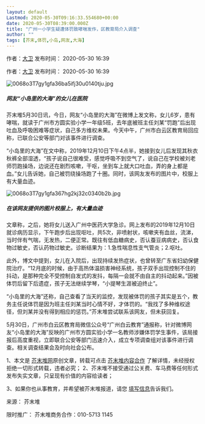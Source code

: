 ```yaml
---
layout: default
Lastmod: 2020-05-30T09:16:33.554680+00:00
date: 2020-05-30T08:39:00.000Z
title: "广州一小学生疑遭体罚致哮喘发作，区教育局介入调查"
author: ""
tags: [芥末,体罚,小岛,网友,大海]
---
```


     

作者：[大卫](/W/106238.html) 发布时间： 2020-05-30 16:39

作者：[大卫](/W/106238.html) 发布时间： 2020-05-30 16:39

![0068o3T7gy1gfa36ba5ifj30u0140tju.jpg](https://images.weserv.nl/?url=//cdn.jiemodui.com/img/Public/Uploads/item/20200530/1590823755533130.jpg)

##### 网友“小岛里的大海”的女儿在医院

芥末堆5月30日讯，今日，网友“小岛里的大海”在微博上发文称，女儿6岁，患有哮喘，就读于广州市方圆实验小学一年级5班，去年底被班主任刘某“罚跑”后出现吐血及呼吸困难等症状，自己多方维权未果。今天中午，广州市白云区教育局回应称，已联合公安等部门对该事件进行调查。

“小岛里的大海”在文中称，2019年12月10日下午4点半，她接到女儿后发现其秋衣秋裤全部湿透，“孩子说自己很难受，感觉呼吸不到空气了，说自己在学校被刘老师罚跑操场，边说还在剧烈咳嗽，干呕，坐到车上就大口吐血，弄的身上都是血。”女儿告诉她，自己被罚绕操场跑了十圈。同时，该网友发布的图片中，校服上有大量血迹。

![0068o3T7gy1gfa367hg2kj32c0340b2b.jpg](https://images.weserv.nl/?url=//cdn.jiemodui.com/img/Public/Uploads/item/20200530/1590824063682097.jpg)

##### 在该网友提供的图片校服上，有大量血迹

文章称，之后，她将女儿送入广州中医药大学急诊。网上发布的2019年12月10日就诊病历显示，下午跑步后出现呕吐，共5次，非喷射状，咳嗽夹有血丝，流涕，当时伴有气喘，无发热，二便正常。既往有低血糖病史，否认蚕豆病病史，否认食物过敏史，否认药物过敏史。诊断结果为：1.急性喘息性支气管炎；2.呕吐。

此外，博文中提到，女儿在入院后，出现持续发热症状，也曾转至广东省妇幼保健院治疗。“12月底的时候，由于高热体温损害神经系统，孩子双手出现控制不住的抖动，是那种完全不受控制自发式的发抖，每隔一会就不由自主的抖动起来。”因被体罚后留下后遗症，孩子无法继续学琴，“小提琴生涯被迫终止”。

“小岛里的大海”还称，自己查看了当天的监控，发现被体罚的孩子其实是五个，教务主任说体罚是因为班主任刘某当时心情不好，才体罚的。“我找了多种维权途径，但刘某并没有得到相应的惩罚。”芥末堆尝试联系该网友，但未获回复。

5月30日，广州市白云区教育局微信公众号“广州白云教育”通报称，针对微博网友“小岛里的大海”反映的广州市方圆实验小学一名教师涉嫌体罚学生事件，该局接报后高度重视，立即联合公安等部门迅速介入，成立专项调查组对该事件进行调查。相关调查结果会及时向社会公布。  

1、本文是 [芥末堆网](//www.jiemodui.com)原创文章，转载可点击 [芥末堆内容合作](https://mp.weixin.qq.com/s/CGEGUkXMad07Vv6_Yr1IjQ) 了解详情，未经授权拒绝一切形式转载，违者必究； 2、芥末堆不接受通过公关费、车马费等任何形式发布失实文章，只呈现有价值的内容给读者；

3、如果你也从事教育，并希望被芥末堆报道，请您 [填写信息](mailto:chujiu@jmdedu.com)告诉我们。

  

来源： 芥末堆

限时推广： 芥末堆商务合作：010-5713 1145

